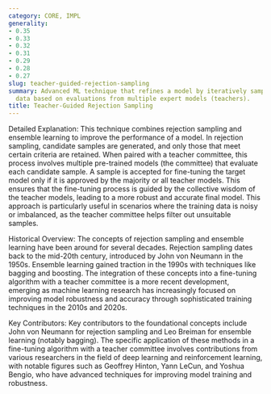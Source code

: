 ```yaml
---
category: CORE, IMPL
generality:
- 0.35
- 0.33
- 0.32
- 0.31
- 0.29
- 0.28
- 0.27
slug: teacher-guided-rejection-sampling
summary: Advanced ML technique that refines a model by iteratively sampling and accepting
  data based on evaluations from multiple expert models (teachers).
title: Teacher-Guided Rejection Sampling
---
```


Detailed Explanation:
This technique combines rejection sampling and ensemble learning to improve the performance of a model. In rejection sampling, candidate samples are generated, and only those that meet certain criteria are retained. When paired with a teacher committee, this process involves multiple pre-trained models (the committee) that evaluate each candidate sample. A sample is accepted for fine-tuning the target model only if it is approved by the majority or all teacher models. This ensures that the fine-tuning process is guided by the collective wisdom of the teacher models, leading to a more robust and accurate final model. This approach is particularly useful in scenarios where the training data is noisy or imbalanced, as the teacher committee helps filter out unsuitable samples.

Historical Overview:
The concepts of rejection sampling and ensemble learning have been around for several decades. Rejection sampling dates back to the mid-20th century, introduced by John von Neumann in the 1950s. Ensemble learning gained traction in the 1990s with techniques like bagging and boosting. The integration of these concepts into a fine-tuning algorithm with a teacher committee is a more recent development, emerging as machine learning research has increasingly focused on improving model robustness and accuracy through sophisticated training techniques in the 2010s and 2020s.

Key Contributors:
Key contributors to the foundational concepts include John von Neumann for rejection sampling and Leo Breiman for ensemble learning (notably bagging). The specific application of these methods in a fine-tuning algorithm with a teacher committee involves contributions from various researchers in the field of deep learning and reinforcement learning, with notable figures such as Geoffrey Hinton, Yann LeCun, and Yoshua Bengio, who have advanced techniques for improving model training and robustness.